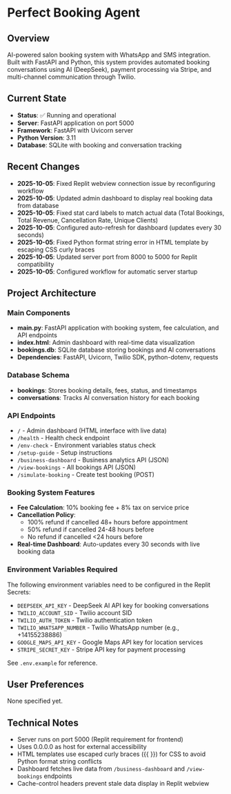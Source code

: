 # Perfect Booking Agent

## Overview
AI-powered salon booking system with WhatsApp and SMS integration. Built with FastAPI and Python, this system provides automated booking conversations using AI (DeepSeek), payment processing via Stripe, and multi-channel communication through Twilio.

## Current State
- **Status**: ✅ Running and operational
- **Server**: FastAPI application on port 5000
- **Framework**: FastAPI with Uvicorn server
- **Python Version**: 3.11
- **Database**: SQLite with booking and conversation tracking

## Recent Changes
- **2025-10-05**: Fixed Replit webview connection issue by reconfiguring workflow
- **2025-10-05**: Updated admin dashboard to display real booking data from database
- **2025-10-05**: Fixed stat card labels to match actual data (Total Bookings, Total Revenue, Cancellation Rate, Unique Clients)
- **2025-10-05**: Configured auto-refresh for dashboard (updates every 30 seconds)
- **2025-10-05**: Fixed Python format string error in HTML template by escaping CSS curly braces
- **2025-10-05**: Updated server port from 8000 to 5000 for Replit compatibility
- **2025-10-05**: Configured workflow for automatic server startup

## Project Architecture

### Main Components
- **main.py**: FastAPI application with booking system, fee calculation, and API endpoints
- **index.html**: Admin dashboard with real-time data visualization
- **bookings.db**: SQLite database storing bookings and AI conversations
- **Dependencies**: FastAPI, Uvicorn, Twilio SDK, python-dotenv, requests

### Database Schema
- **bookings**: Stores booking details, fees, status, and timestamps
- **conversations**: Tracks AI conversation history for each booking

### API Endpoints
- `/` - Admin dashboard (HTML interface with live data)
- `/health` - Health check endpoint
- `/env-check` - Environment variables status check
- `/setup-guide` - Setup instructions
- `/business-dashboard` - Business analytics API (JSON)
- `/view-bookings` - All bookings API (JSON)
- `/simulate-booking` - Create test booking (POST)

### Booking System Features
- **Fee Calculation**: 10% booking fee + 8% tax on service price
- **Cancellation Policy**: 
  - 100% refund if cancelled 48+ hours before appointment
  - 50% refund if cancelled 24-48 hours before
  - No refund if cancelled <24 hours before
- **Real-time Dashboard**: Auto-updates every 30 seconds with live booking data

### Environment Variables Required
The following environment variables need to be configured in the Replit Secrets:
- `DEEPSEEK_API_KEY` - DeepSeek AI API key for booking conversations
- `TWILIO_ACCOUNT_SID` - Twilio account SID
- `TWILIO_AUTH_TOKEN` - Twilio authentication token
- `TWILIO_WHATSAPP_NUMBER` - Twilio WhatsApp number (e.g., +14155238886)
- `GOOGLE_MAPS_API_KEY` - Google Maps API key for location services
- `STRIPE_SECRET_KEY` - Stripe API key for payment processing

See `.env.example` for reference.

## User Preferences
None specified yet.

## Technical Notes
- Server runs on port 5000 (Replit requirement for frontend)
- Uses 0.0.0.0 as host for external accessibility
- HTML templates use escaped curly braces ({{ }}) for CSS to avoid Python format string conflicts
- Dashboard fetches live data from `/business-dashboard` and `/view-bookings` endpoints
- Cache-control headers prevent stale data display in Replit webview
